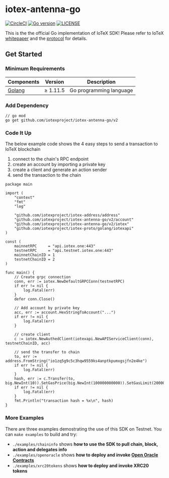 # iotex-antenna-go

[![CircleCI](https://circleci.com/gh/iotexproject/iotex-antenna-go.svg?style=svg)](https://circleci.com/gh/iotexproject/iotex-antenna-go)
[![Go version](https://img.shields.io/badge/go-1.11.5-blue.svg)](https://github.com/moovweb/gvm)
[![LICENSE](https://img.shields.io/badge/License-Apache%202.0-blue.svg)](LICENSE)

This is the the official Go implementation of IoTeX SDK! Please refer to IoTeX [whitepaper](https://iotex.io/research) and the [protocol](https://github.com/iotexproject/iotex-core) for details.

## Get Started

### Minimum Requirements

| Components | Version | Description |
|----------|-------------|-------------|
| [Golang](https://golang.org) | &ge; 1.11.5 | Go programming language |

### Add Dependency

```
// go mod
go get github.com/iotexproject/iotex-antenna-go/v2
```

### Code It Up
The below example code shows the 4 easy steps to send a transaction to IoTeX blockchain
1. connect to the chain's RPC endpoint
2. create an account by importing a private key
3. create a client and generate an action sender
4. send the transaction to the chain

```
package main

import (
	"context"
	"fmt"
	"log"

	"github.com/iotexproject/iotex-address/address"
	"github.com/iotexproject/iotex-antenna-go/v2/account"
	"github.com/iotexproject/iotex-antenna-go/v2/iotex"
	"github.com/iotexproject/iotex-proto/golang/iotexapi"
)

const (
	mainnetRPC     = "api.iotex.one:443"
	testnetRPC     = "api.testnet.iotex.one:443"
	mainnetChainID = 1
	testnetChainID = 2
)

func main() {
	// Create grpc connection
	conn, err := iotex.NewDefaultGRPCConn(testnetRPC)
	if err != nil {
		log.Fatal(err)
	}
	defer conn.Close()

	// Add account by private key
	acc, err := account.HexStringToAccount("...")
	if err != nil {
		log.Fatal(err)
	}

	// create client
	c := iotex.NewAuthedClient(iotexapi.NewAPIServiceClient(conn), testnetChainID, acc)
	
	// send the transfer to chain
	to, err := address.FromString("io1zq5g9c5c3hqw9559ks4anptkpumxgsjfn2e4ke")
	if err != nil {
		log.Fatal(err)
	}
	hash, err := c.Transfer(to, big.NewInt(10)).SetGasPrice(big.NewInt(100000000000)).SetGasLimit(20000).Call(context.Background())
	if err != nil {
		log.Fatal(err)
	}
	fmt.Println("transaction hash = %x\n", hash)
}
```

### More Examples
There are three examples demostrating the use of this SDK on Testnet. You can `make examples` to build and try:
- `./examples/chaininfo` shows **how to use the SDK to pull chain, block, action and delegates info**
- `./examples/openoracle` shows **how to deploy and invoke [Open Oracle Contracts](https://github.com/compound-finance/open-oracle)**
- `./examples/xrc20tokens` shows **how to deploy and invoke XRC20 tokens**
